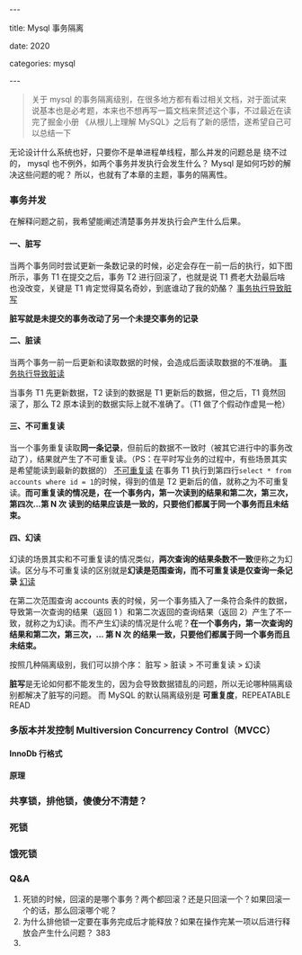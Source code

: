 \---

title: Mysql 事务隔离

date: 2020

categories: mysql

\---

> 关于 mysql 的事务隔离级别，在很多地方都有看过相关文档，对于面试来说基本也是必考题，本来也不想再写一篇文档来赘述这个事，不过最近在读完了掘金小册 《从根儿上理解 MySQL》之后有了新的感悟，遂希望自己可以总结一下

无论设计什么系统也好，只要你不是单进程单线程，那么并发的问题总是 绕不过的， mysql 也不例外，如两个事务并发执行会发生什么？ Mysql 是如何巧妙的解决这些问题的呢？ 所以，也就有了本章的主题，事务的隔离性。

### 事务并发
在解释问题之前，我希望能阐述清楚事务并发执行会产生什么后果。

#### 一、脏写
当两个事务同时尝试更新一条数记录的时候，必定会存在一前一后的执行，如下图所示，事务 T1 在提交之后，事务 T2 进行回滚了，也就是说 T1 费老大劲最后啥也没改变，关键是 T1 肯定觉得莫名奇妙，到底谁动了我的奶酪？
[事务执行导致脏写](/images/mysql_transaction/1595087132360.jpg)

**脏写就是未提交的事务改动了另一个未提交事务的记录**

#### 二、脏读
当两个事务一前一后更新和读取数据的时候，会造成后面读取数据的不准确。
[事务执行导致脏读](/images/mysql_transaction/WX20200719-000208@2x.png)

当事务 T1 先更新数据，T2 读到的数据是 T1 更新后的数据，但之后，T1 竟然回滚了，那么 T2 原本读到的数据实际上就不准确了。（T1 做了个假动作虚晃一枪）

#### 三、不可重复读
当一个事务重复读取**同一条记录**，但前后的数据不一致时（被其它进行中的事务改动了），结果就产生了不可重复读。（PS：在平时写业务的过程中，有些场景其实是希望能读到最新的数据的）
[不可重复读](/images/mysql_transaction/no_repeat_read.png)
在事务 T1 执行到第四行`select * from accounts where id = 1`的时候，得到的值是 T2 更新后的值，就称之为不可重复读。**而可重复读的情况是，在一个事务内，第一次读到的结果和第二次，第三次，第四次...第 N 次 读到的结果应该是一致的，只要他们都属于同一个事务而且未结束。**

#### 四、幻读
幻读的场景其实和不可重复读的情况类似，**两次查询的结果条数不一致**便称之为幻读。区分与不可重复读的区别就是**幻读是范围查询，而不可重复读是仅查询一条记录**
[幻读](/images/mysql_transaction/unreal_read.png)

在第二次范围查询 accounts 表的时候，另一个事务插入了一条符合条件的数据，导致第一次查询的结果（返回 1 ）和第二次返回的查询结果（返回 2）产生了不一致，就称之为幻读。而不产生幻读的情况是什么呢？**在一个事务内，第一次查询的结果和第二次，第三次，... 第 N 次 的结果一致，只要他们都属于同一个事务而且未结束。**

按照几种隔离级别，我们可以排个序：
脏写 > 脏读 > 不可重复读 > 幻读

**脏写**是无论如何都不能发生的，因为会导致数据错乱的问题，所以无论哪种隔离级别都解决了脏写的问题。
而 MySQL 的默认隔离级别是 **可重复度**，REPEATABLE READ

### 多版本并发控制 Multiversion Concurrency Control（MVCC）
#### InnoDb 行格式

#### 原理

### 共享锁，排他锁，傻傻分不清楚？

### 死锁

### 饿死锁


### Q&A
1. 死锁的时候，回滚的是哪个事务？两个都回滚？还是只回滚一个？如果回滚一个的话，那么回滚哪个呢？
2. 为什么排他锁一定要在事务完成后才能释放？如果在操作完某一项以后进行释放会产生什么问题？ 383
3. 















